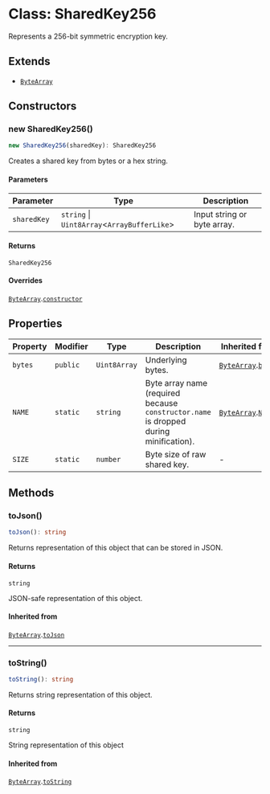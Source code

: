 # Class: SharedKey256

Represents a 256-bit symmetric encryption key.

## Extends

- [`ByteArray`](ByteArray.md)

## Constructors

### new SharedKey256()

```ts
new SharedKey256(sharedKey): SharedKey256
```

Creates a shared key from bytes or a hex string.

#### Parameters

| Parameter | Type | Description |
| ------ | ------ | ------ |
| `sharedKey` | `string` \| `Uint8Array`&lt;`ArrayBufferLike`&gt; | Input string or byte array. |

#### Returns

`SharedKey256`

#### Overrides

[`ByteArray`](ByteArray.md).[`constructor`](ByteArray.md#constructor)

## Properties

| Property | Modifier | Type | Description | Inherited from |
| ------ | ------ | ------ | ------ | ------ |
| <a id="bytes"></a> `bytes` | `public` | `Uint8Array` | Underlying bytes. | [`ByteArray`](ByteArray.md).[`bytes`](ByteArray.md#bytes) |
| <a id="name"></a> `NAME` | `static` | `string` | Byte array name (required because `constructor.name` is dropped during minification). | [`ByteArray`](ByteArray.md).[`NAME`](ByteArray.md#name) |
| <a id="size"></a> `SIZE` | `static` | `number` | Byte size of raw shared key. | - |

## Methods

### toJson()

```ts
toJson(): string
```

Returns representation of this object that can be stored in JSON.

#### Returns

`string`

JSON-safe representation of this object.

#### Inherited from

[`ByteArray`](ByteArray.md).[`toJson`](ByteArray.md#tojson)

***

### toString()

```ts
toString(): string
```

Returns string representation of this object.

#### Returns

`string`

String representation of this object

#### Inherited from

[`ByteArray`](ByteArray.md).[`toString`](ByteArray.md#tostring)
